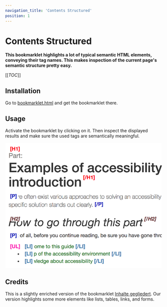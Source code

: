 ```yaml
---
navigation_title: 'Contents Structured'
position: 1
---
```


# Contents Structured

**This bookmarklet highlights a lot of typical semantic HTML elements, conveying their tag names. This makes inspection of the current page's semantic structure pretty easy.**

[[_TOC_]]

## Installation

Go to [bookmarklet.html](_static/bookmarklet.html) and get the bookmarklet there.

## Usage

Activate the bookmarklet by clicking on it. Then inspect the displayed results and make sure the used tags are semantically meaningful.

![Results after firing "Contents structured" bookmarklet](_media/results-after-firing-contents-structured-bookmarklet.png)

## Credits

This is a slightly enriched version of the bookmarklet [Inhalte gegliedert](https://testen.bitv-test.de/bookmarklets.html). Our version highlights some more elements like lists, tables, links, and forms.
